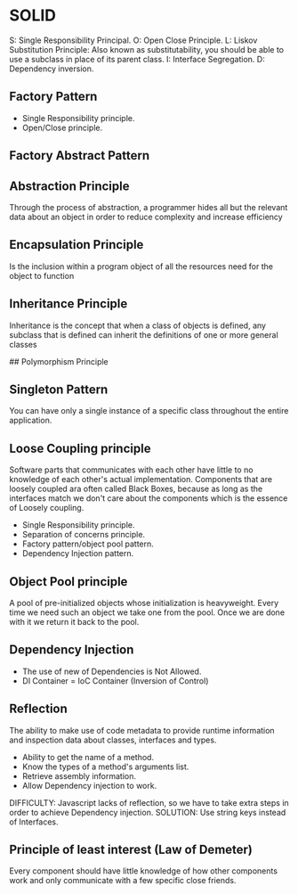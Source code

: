 # SOLID

S: Single Responsibility Principal.
O: Open Close Principle.
L: Liskov Substitution Principle: Also known as substitutability, you should be able to use a subclass in place of its parent class.
I: Interface Segregation.
D: Dependency inversion.

## Factory Pattern

* Single Responsibility principle.
* Open/Close principle.

## Factory Abstract Pattern

## Abstraction Principle

Through the process of abstraction, a programmer hides all but the relevant data about an object in order to reduce complexity and increase efficiency

## Encapsulation Principle

Is the inclusion within a program object of all the resources need for the object to function

## Inheritance Principle

Inheritance is the concept that when a class of objects is defined, any subclass that is defined can inherit the definitions of one or more general classes

## Polymorphism Principle

## Singleton Pattern

You can have only a single instance of a specific class throughout the entire application.

## Loose Coupling principle

Software parts that communicates with each other have little to no knowledge of each other's actual implementation.
Components that are loosely coupled ara often called Black Boxes, because as long as the interfaces match we don't care about the components which is the essence of Loosely coupling.

* Single Responsibility principle.
* Separation of concerns principle.
* Factory pattern/object pool pattern.
* Dependency Injection pattern.

## Object Pool principle

A pool of pre-initialized objects whose initialization is heavyweight. Every time we need such an object we take one from the pool. Once we are done with it we return it back to the pool.

## Dependency Injection

* The use of new of Dependencies is Not Allowed.
* DI Container = IoC Container (Inversion of Control)

## Reflection

The ability to make use of code metadata to provide runtime information and inspection data about classes, interfaces and types.

* Ability to get the name of a method.
* Know the types of a method's arguments list.
* Retrieve assembly information.
* Allow Dependency injection to work.

DIFFICULTY: Javascript  lacks of reflection, so we have to take extra steps in order to achieve Dependency injection.
SOLUTION: Use string keys instead of Interfaces.

## Principle of least interest (Law of Demeter)

Every component should have little knowledge of how other components work and only communicate with a few specific close friends.
